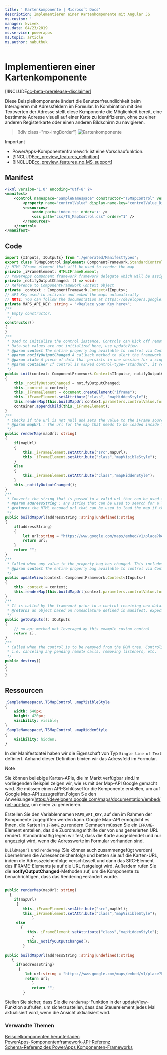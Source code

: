 ```yaml
---
title: ' Kartenkomponente | Microsoft Docs'
description: Implementieren einer Kartenkomponente mit Angular JS
ms.custom: ''
manager: kvivek
ms.date: 04/23/2019
ms.service: powerapps
ms.topic: article
ms.author: nabuthuk
---
```


# <a name="implementing-map-component"></a>Implementieren einer Kartenkomponente

[!INCLUDE[cc-beta-prerelease-disclaimer](../../../includes/cc-beta-prerelease-disclaimer.md)]

Diese Beispielkomponente ändert die Benutzerfreundlichkeit beim Interagieren mit Adressfeldern im Formular. In Kombination mit den Textwerten der Adresse stellt diese Komponente die Möglichkeit bereit, eine bestimmte Adresse visuell auf einer Karte zu identifizieren, ohne zu einer anderen Registerkarte oder einen anderen Bildschirm zu navigieren. 

> [!div class="mx-imgBorder"]
> ![Kartenkomponente](../media/map-control.png "Kartenkomponente")

> [!IMPORTANT]
> - PowerApps-Komponentenframework ist eine Vorschaufunktion.
> - [!INCLUDE[cc_preview_features_definition](../../../includes/cc-preview-features-definition.md)] 
> - [!INCLUDE[cc_preview_features_no_MS_support](../../../includes/cc-preview-features-no-ms-support.md)]

## <a name="manifest"></a>Manifest

```xml
<?xml version="1.0" encoding="utf-8" ?>
<manifest>
    <control namespace="SampleNamespace" constructor="TSMapControl" version="1.0.0" display-name-key="TS_MapControl_Display_Key" description-key="TS_MapControl_Desc_Key" control-type="standard">
        <property name="controlValue" display-name-key="controlValue_Display_Key" description-key="controlValue_Desc_Key" of-type="SingleLine.Text" usage="bound" required="true" />
        <resources>
            <code path="index.ts" order="1" />
            <css path="css/TS_MapControl.css" order="1" />
        </resources>
    </control>
</manifest>
```

## <a name="code"></a>Code 

```TypeScript
import {IInputs, IOutputs} from "./generated/ManifestTypes";
export class TSMapControl implements ComponentFramework.StandardControl<IInputs, IOutputs> {
// HTML IFrame element that will be used to render the map
private _iFrameElement: HTMLIFrameElement;
// PowerApps component framework framework delegate which will be assigned to this object which would be called whenever an update happens. 
private _notifyOutputChanged: () => void;
// Reference to ComponentFramework Context object
private _context : ComponentFramework.Context<IInputs>;
// API Key used to activate and embed the maps automatically
// NOTE: You can follow the documentation at https://developers.google.com/maps/documentation/embed/get-api-key to generate your own API Key
private MAPS_API_KEY: string = "<Replace your Key here>";
/**
 * Empty constructor.
 */
constructor()
{
}
/**
 * Used to initialize the control instance. Controls can kick off remote server calls and other initialization actions here.
 * Data-set values are not initialized here, use updateView.
 * @param context The entire property bag available to control via Context Object; It contains values as set up by the customizer mapped to property names defined in the manifest, as well as utility functions.
 * @param notifyOutputChanged A callback method to alert the framework that the control has new outputs ready to be retrieved asynchronously.
 * @param state A piece of data that persists in one session for a single user. Can be set at any point in a controls life cycle by calling 'setControlState' in the Mode interface.
 * @param container If control is marked control-type='standard', it receives an empty div element within which it can render its content.
 */
public init(context: ComponentFramework.Context<IInputs>, notifyOutputChanged: () => void, state: ComponentFramework.Dictionary, container:HTMLDivElement)
{
    this._notifyOutputChanged = notifyOutputChanged;
    this._context = context;
    this._iFrameElement = document.createElement("iframe");
    this._iFrameElement.setAttribute("class", "mapHiddenStyle");
    this.renderMap(this.buildMapUrl(context.parameters.controlValue.formatted));
    container.appendChild(this._iFrameElement);
}
/**
 * Checks if the url is not null and sets the value to the iFrame source to be loaded inside it and then notifies the ControlFramework that the output has changed
 * @param mapUrl : The url for the map that needs to be loaded inside the iFrame.
 */
public renderMap(mapUrl: string)
{
    if(mapUrl)
    {
        this._iFrameElement.setAttribute("src",mapUrl);
        this._iFrameElement.setAttribute("class","mapVisibleStyle");
    }
    else
    {
        this._iFrameElement.setAttribute("class","mapHiddenStyle");
    }
    this._notifyOutputChanged();
}
/**
 * Converts the string that is passed to a valid url that can be used to render the map for the location
 * @param addressString : any string that can be used to search for a location in maps
 * @returns the HTML encoded url that can be used to load the map if the addressString is non empty string
 */
public buildMapUrl(addressString :string|undefined):string
{
    if(addressString)
    {
        let url:string = "https://www.google.com/maps/embed/v1/place?key="+this.MAPS_API_KEY+"&q=" +encodeURIComponent(addressString);
        return url;
    }
    return "";
}
/**
 * Called when any value in the property bag has changed. This includes field values, data-sets, global values such as container height and width, offline status, control metadata values such as label, visible, etc.
 * @param context The entire property bag available to control via Context Object; It contains values as set up by the customizer mapped to names defined in the manifest, as well as utility functions
 */
public updateView(context: ComponentFramework.Context<IInputs>)
{
    this._context = context;
    this.renderMap(this.buildMapUrl(context.parameters.controlValue.formatted));
}
/** 
 * It is called by the framework prior to a control receiving new data. 
 * @returns an object based on nomenclature defined in manifest, expecting object[s] for property marked as “bound” or “output”
 */
public getOutputs(): IOutputs
{
    // no-op: method not leveraged by this example custom control
    return {};
}
/** 
 * Called when the control is to be removed from the DOM tree. Controls should use this call for cleanup.
 * i.e. canceling any pending remote calls, removing listeners, etc.
 */
public destroy()
{
}
}
```

## <a name="resources"></a>Ressourcen

```css
.SampleNamespace\.TSMapControl .mapVisibleStyle
{
    width: 640px;
    height: 420px; 
    visibility: visible;
}   
.SampleNamespace\.TSMapControl .mapHiddenStyle
{
    visibility: hidden;
}
```

In der Manifestdatei haben wir die Eigenschaft von Typ `Single line of Text` definiert. Anhand dieser Definition binden wir das Adressfeld im Formular.  

> [!NOTE]
> Sie können beliebige Karten-APIs, die im Markt verfügbar sind.Im vorliegenden Beispiel zeigen wir, wie es mit der Map-API Google gemacht wird. Sie müssen einen API-Schlüssel für die Komponente erstellen, um auf Google Map-API zuzugreifen.Folgen Sie den Anweisungen(https://developers.google.com/maps/documentation/embed/get-api-key, um einen zu generieren.

Erstellen Sie den Variablennamen `MAPS_API_KEY`, auf den im Rahmen der Komponente zugegriffen werden kann.
Google Map-API ermöglicht es Ihnen, die Karten in `IFRAME` zu rendern. Demnach müssen Sie ein `IFRAME`-Element erstellen, das die Zuordnung mithilfe der von uns generierten URL rendert. Standardmäßig legen wir fest, dass die Karte ausgeblendet und nur angezeigt wird, wenn die Adresswerte im Formular vorhanden sind.

`buildMapUrl` und `renderMap` (Sie können auch zusammengefügt werden) übernehmen die Adressenzeichenfolge und betten sie auf die Karten-URL, indem die Adresszeichenfolge verschlüsselt und dann das SRC-Element des IFRAME-Elements je auf die URL festgelegt wird. Außerdem rufen Sie die **notifyOutputChanged**-Methoden auf, um die Komponente zu benachrichtigen, dass das Rendering verändert wurde. 
 
```TypeScript

public renderMap(mapUrl: string)
  {
    if(mapUrl)
     {
        this._iFrameElement.setAttribute("src",mapUrl);
        this._iFrameElement.setAttribute("class","mapVisibleStyle");
            }
     else
       {
          this._iFrameElement.setAttribute("class","mapHiddenStyle");
            }
          this._notifyOutputChanged();
        } 
 
public buildMapUrl(addressString :string|undefined):string
   {
     if(addressString)
      {
         let url:string = "https://www.google.com/maps/embed/v1/place?key="+this.MAPS_API_KEY+"&q=" +encodeURIComponent(addressString);
         return url;
            }
            return "";
        }
```

Stellen Sie sicher, dass Sie die `renderMap`-Funktion in der [updateView](../reference/control/updateview.md)-Funktion aufrufen, um sicherzustellen, dass das Steuerelement jedes Mal aktualisiert wird, wenn die Ansicht aktualisiert wird. 

### <a name="related-topics"></a>Verwandte Themen

[Beispielkomponenten herunterladen](https://go.microsoft.com/fwlink/?linkid=2088525)<br/>
[PowerApps-Komponentenframework-API-Referenz](../index.md)<br/>
[Schema-Referenz des PowerApps Komponenten-Frameworks](../manifest-schema-reference/index.md)